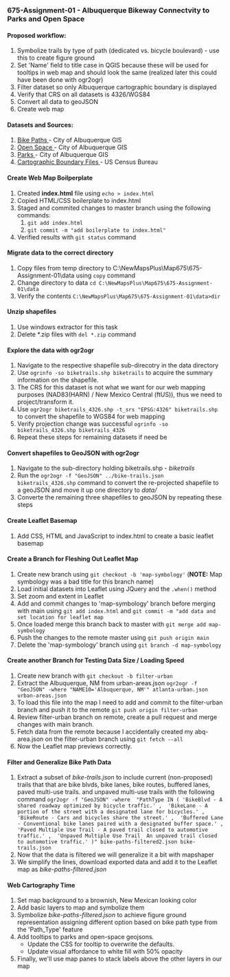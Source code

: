 ### 675-Assignment-01 - Albuquerque Bikeway Connectvity to Parks and Open Space
#### Proposed workflow:
1. Symbolize trails by type of path (dedicated vs. bicycle boulevard) - use this to create figure ground
2. Set 'Name' field to title case in QGIS because these will be used for tooltips in web map and should look the same (realized later this could have been done with ogr2ogr)
3. Filter dataset so only Albuquerque cartographic boundary is displayed
3. Verify that CRS on all datasets is 4326/WGS84
4. Convert all data to geoJSON
5. Create web map

#### Datasets and Sources:
1. [Bike Paths ](http://coagisweb.cabq.gov/datadownload/biketrails.zip) - City of Albuquerque GIS
2. [Open Space ](http://coagisweb.cabq.gov/datadownload/openspace.zip) - City of Albuquerque GIS
3. [Parks ](http://coagisweb.cabq.gov/datadownload/parks.zip) - City of Albuquerque GIS
4. [Cartographic Boundary Files ](https://www2.census.gov/geo/tiger/GENZ2018/shp/cb_2018_us_ua10_500k.zip) - US Census Bureau

#### Create Web Map Boilperplate
1. Created **index.html** file using `echo > index.html`
2. Copied HTML/CSS boilerplate to index.html
3. Staged and commited changes to master branch using the following commands:
    1. `git add index.html`
    2. `git commit -m "add boilerplate to index.html"`
4. Verified results with `git status` command

#### Migrate data to the correct directory
1. Copy files from temp directory to C:\NewMapsPlus\Map675\675-Assignment-01\data using `copy` command
2. Change directory to data `cd C:\NewMapsPlus\Map675\675-Assignment-01\data`
3. Verify the contents `C:\NewMapsPlus\Map675\675-Assignment-01\data>dir`

#### Unzip shapefiles
1. Use windows extractor for this task
2. Delete *.zip files with `del *.zip` command

#### Explore the data with ogr2ogr
1. Navigate to the respective shapefile sub-direcotry in the data directory
2. Use `ogrinfo -so biketrails.shp biketrails` to acquire the summary information on the shapefile.
3. The CRS for this dataset is not what we want for our web mapping purposes (NAD83(HARN) / New Mexico Central (ftUS)), thus we need to project/transform it.
4. Use `ogr2ogr biketrails_4326.shp -t_srs "EPSG:4326" biketrails.shp` to convert the shapefile to WGS84 for web mapping
5. Verify projection change was successful `ogrinfo -so biketrails_4326.shp biketrails_4326`
5. Repeat these steps for remaining datasets if need be

#### Convert shapefiles to GeoJSON with ogr2ogr
1. Navigate to the sub-directory holding biketrails.shp - *biketrails*
2. Run the `ogr2ogr -f "GeoJSON" ../bike-trails.json biketrails_4326.shp` command to convert the re-projected shapefile to a geoJSON and move it up one directory to *data/*
3. Converte the remaining three shapefiles to geoJSON by repeating these steps

#### Create Leaflet Basemap
1. Add CSS, HTML and JavaScript to index.html to create a basic leaflet basemap

#### Create a Branch for Fleshing Out Leaflet Map
1. Create new branch using `git checkout -b 'map-symbology'` (**NOTE:** Map symbology was a bad title for this branch name)
2. Load initial datasets into Leaflet using JQuery and the `.when()` method
3. Set zoom and extent in Leaflet
4. Add and commit changes to 'map-symbology' branch before merging with main using `git add index.html` and `git commit -m "add data and set location for leaflet map`
5. Once loaded merge this branch back to master with `git merge add map-symbology`
6. Push the changes to the remote master using `git push origin main`
7. Delete the 'map-symbology' branch using `git branch -d map-symbology`

#### Create another Branch for Testing Data Size / Loading Speed
1. Create new branch with `git checkout -b filter-urban`
2. Extract the Albuquerque, NM from urban-areas.json `ogr2ogr -f "GeoJSON" -where "NAME10='Albuquerque, NM'" atlanta-urban.json urban-areas.json`
3. To load this file into the map I need to add and commit to the filter-urban branch and push it to the remote `git push origin filter-urban`
4. Review filter-urban branch on remote, create a pull request and merge changes with main branch.
5. Fetch data from the remote because I accidentally created my abq-area.json on the filter-urban branch using `git fetch --all`
6. Now the Leaflet map previews correctly.

#### Filter and Generalize Bike Path Data
1. Extract a subset of *bike-trails.json* to include current (non-proposed) trails that that are bike blvds, bike lanes, bike routes, buffered lanes, paved multi-use trails. and unpaved multi-use trails with the following command 
`ogr2ogr -f "GeoJSON" -where  "PathType IN ( 'BikeBlvd - A shared roadway optimized by bicycle traffic.' ,  'BikeLane - A portion of the street with a designated lane for bicycles.' ,  'BikeRoute - Cars and bicycles share the street.' ,  'Buffered Lane - Conventional bike lanes paired with a designated buffer space.' ,  'Paved Multiple Use Trail - A paved trail closed to automotive traffic.' ,  'Unpaved Multiple Use Trail  An unpaved trail closed to automotive traffic.' )" bike-paths-filtered2.json bike-trails.json`
2. Now that the data is filtered we will generalize it a bit with mapshaper
3. We simplify the lines, download exported data and add it to the Leaflet map as *bike-paths-filtered.json*

#### Web Cartography Time
1. Set map background to a brownish, New Mexican looking color
2. Add basic layers to map and symbolize them
3. Symbolize *bike-paths-filtered.json* to achieve figure ground representation assigning different option based on bike path type from the 'Path_Type' feature
4. Add tooltips to parks and open-space geojsons.
    * Update the CSS for tooltip to overwrite the defaults.
    * Update visual affordance to white fill with 50% opacity
7. Finally, we'll use map panes to stack labels above the other layers in our map